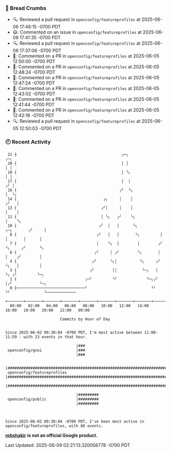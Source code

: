 ### 🍞 Bread Crumbs

 * 🔍: Reviewed a pull request in  `openconfig/featureprofiles` at 2025-06-06 17:48:15 -0700 PDT
 * 😃: Commented on an issue in `openconfig/featureprofiles` at 2025-06-06 17:41:35 -0700 PDT
 * 🔍: Reviewed a pull request in  `openconfig/featureprofiles` at 2025-06-06 17:37:06 -0700 PDT
 * 💬: Commented on a PR in  `openconfig/featureprofiles` at 2025-06-05 12:50:00 -0700 PDT
 * 💬: Commented on a PR in  `openconfig/featureprofiles` at 2025-06-05 12:48:24 -0700 PDT
 * 💬: Commented on a PR in  `openconfig/featureprofiles` at 2025-06-05 12:47:24 -0700 PDT
 * 💬: Commented on a PR in  `openconfig/featureprofiles` at 2025-06-05 12:43:02 -0700 PDT
 * 💬: Commented on a PR in  `openconfig/featureprofiles` at 2025-06-05 12:41:44 -0700 PDT
 * 💬: Commented on a PR in  `openconfig/featureprofiles` at 2025-06-05 12:42:16 -0700 PDT
 * 🔍: Reviewed a pull request in  `openconfig/featureprofiles` at 2025-06-05 12:50:03 -0700 PDT

### 🕘 Recent Activity
```
 21 ┼                                              ╭─╮                           ╭─╮
 20 ┤                                              │ │                           │ │
 18 ┤                                              │ ╰╮                          │ │
 17 ┤                                              │  │                         ╭╯ │
 16 ┤                                             ╭╯  ╰╮                        │  ╰╮
 14 ┤                                      ╭╮     │    │                       ╭╯   │
 13 ┤                                     ╭╯│     │    │                       │    │
 11 ┤                                     │ ╰╮   ╭╯    ╰╮                      │    ╰╮
 10 ┤                                    ╭╯  │   │      ╰╮          ╭─╮       ╭╯     │
  8 ┤                                   ╭╯   │   │       ╰╮         │ │       │      │
  7 ┤                                   │    ╰╮  │        │        ╭╯ ╰╮     ╭╯      ╰╮
  6 ┤                                  ╭╯     │ ╭╯        ╰╮       │   │    ╭╯        │
  4 ┤                                 ╭╯      ╰╮│          ╰╮     ╭╯   ╰╮   │         │
  3 ┤                                ╭╯        ││           ╰─╮   │     ╰╮ ╭╯         ╰─╮
  1 ┤                              ╭─╯         ╰╯             ╰─╮╭╯      │╭╯            ╰─╮
  0 ┼──────────────────────────────╯                            ╰╯       ╰╯               ╰─────────────
    +───────+───────+───────+───────+───────+───────+───────+───────+───────+───────+───────+───────+────
  00:00   02:00   04:00   06:00   08:00   10:00   12:00   14:00   16:00   18:00   20:00   22:00   00:00   

						Commits by Hour of Day


Since 2025-06-02 09:30:04 -0700 PDT, I'm most active between 11:00-11:59 - with 23 events in that hour.

```



```
                               |###
 openconfig/gnoi               |###
                               |###

                               |########################################################################################
 openconfig/featureprofiles    |########################################################################################
                               |########################################################################################

                               |#########
 openconfig/public             |#########
                               |#########



Since 2025-06-02 09:30:04 -0700 PDT, I've been most active in openconfig/featureprofiles, with 88 events.

```
**[robshakir](mailto:robjs@google.com) is not an official Google product.**  


Last Updated: 2025-06-09 02:21:13.320056778 -0700 PDT

